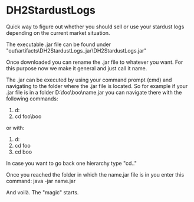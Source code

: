 # DH2StardustLogs
Quick way to figure out whether you should sell or use your stardust logs depending on the current market situation.

The executable .jar file can be found under "out\artifacts\DH2StardustLogs_jar\DH2StardustLogs.jar"

Once downloaded you can rename the .jar file to whatever you want. For this purpose now we make it general and just call it name.

The <name>.jar can be executed by using your command prompt (cmd) and navigating to the folder where the .jar file is located. So for example if your <name>.jar file is in a folder D:\foo\boo\name.jar you can navigate there with the following commands:
  1. d:
  2. cd foo\boo
  
or with:
  1. d:
  2. cd foo
  3. cd boo
  
In case you want to go back one hierarchy type "cd.."
  
Once you reached the folder in which the name.jar file is in you enter this command:
  java -jar name.jar
  
And voilà. The "magic" starts.
